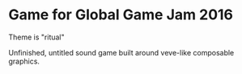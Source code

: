 # Game for Global Game Jam 2016

Theme is "ritual"

Unfinished, untitled sound game built around veve-like composable graphics.
